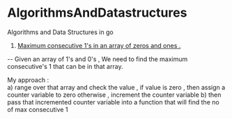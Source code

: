 # AlgorithmsAndDatastructures
Algorithms and Data Structures in go


1. [Maximum consecutive 1's in an array of zeros and ones .](https://play.golang.org/p/KtNr9XS6aOT) 

-- Given an array of 1's and 0's , We need to find the maximum consecutive's 1 that can be in that array. 

My approach :  
  a) range over that array and check the value , if value is zero , then assign a counter variable to zero 
  otherwise , increment the counter variable
  b) then pass that incremented counter variable into a function that will find the no of max consecutive 1 



